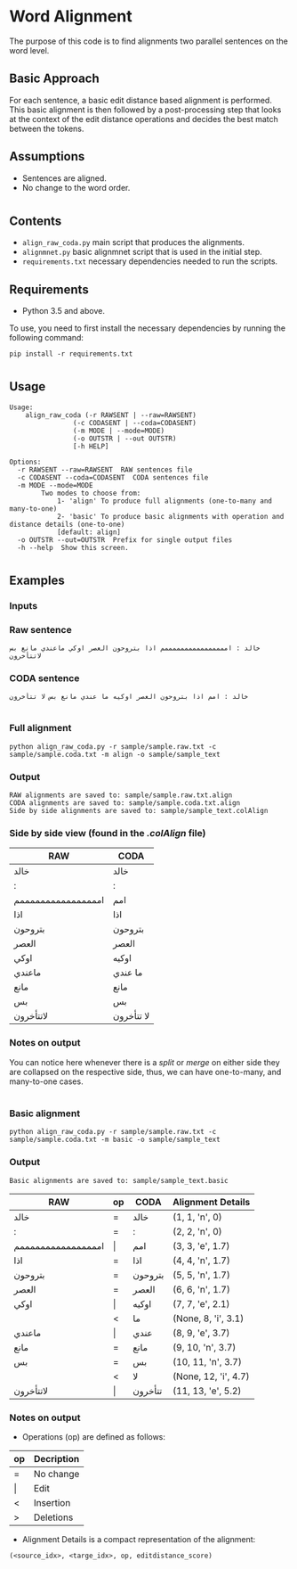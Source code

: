 # Word Alignment

The purpose of this code is to find alignments two parallel sentences on the word level.

## Basic Approach
For each sentence, a basic edit distance based alignment is performed. This basic alignment is then followed by a post-processing step that looks at the context of the edit distance operations and decides the best match between the tokens.

## Assumptions
- Sentences are aligned.
- No change to the word order.
#
## Contents
- `align_raw_coda.py` main script that produces the alignments.
- `alignmnet.py` basic alignmnet script that is used in the initial step.
- `requirements.txt` necessary dependencies needed to run the scripts.

## Requirements
- Python 3.5 and above.

To use, you need to first install the necessary dependencies by running the following command:
```
pip install -r requirements.txt
```
#
## Usage
```
Usage:
    align_raw_coda (-r RAWSENT | --raw=RAWSENT)
                (-c CODASENT | --coda=CODASENT)
                (-m MODE | --mode=MODE)
                (-o OUTSTR | --out OUTSTR)
                [-h HELP]

Options:
  -r RAWSENT --raw=RAWSENT  RAW sentences file
  -c CODASENT --coda=CODASENT  CODA sentences file
  -m MODE --mode=MODE  
        Two modes to choose from: 
            1- 'align' To produce full alignments (one-to-many and many-to-one)
            2- 'basic' To produce basic alignments with operation and distance details (one-to-one)
            [default: align]
  -o OUTSTR --out=OUTSTR  Prefix for single output files
  -h --help  Show this screen.
```
#
## Examples

### Inputs
### Raw sentence
```
خالد : اممممممممممممممممم اذا بتروحون العصر اوكي ماعندي مانع بس لاتتأخرون
```
### CODA sentence
```
خالد : امم اذا بتروحون العصر اوكيه ما عندي مانع بس لا تتأخرون
```
#
### Full alignment
```
python align_raw_coda.py -r sample/sample.raw.txt -c sample/sample.coda.txt -m align -o sample/sample_text
```

### Output
```
RAW alignments are saved to: sample/sample.raw.txt.align
CODA alignments are saved to: sample/sample.coda.txt.align
Side by side alignments are saved to: sample/sample_text.colAlign
```
### Side by side view (found in the _.colAlign_ file)

|RAW| CODA|
|---|-----|
|خالد | خالد |
|: | : |
|اممممممممممممممممم | امم |
|اذا | اذا |
|بتروحون | بتروحون |
|العصر | العصر |
|اوكي | اوكيه |
|ماعندي | ما عندي |
|مانع | مانع |
|بس | بس |
|لاتتأخرون | لا تتأخرون |

### Notes on output
You can notice here whenever there is a _split_ or _merge_ on either side they are collapsed on the respective side, thus, we can have one-to-many, and many-to-one cases.

#

### Basic alignment
```
python align_raw_coda.py -r sample/sample.raw.txt -c sample/sample.coda.txt -m basic -o sample/sample_text
```
### Output
```
Basic alignments are saved to: sample/sample_text.basic
```
|RAW|op|CODA|Alignment Details|
|- |- |- |- |
|خالد| =| خالد| (1, 1, 'n', 0)|
|:| =| :| (2, 2, 'n', 0)|
|اممممممممممممممممم| \|| امم| (3, 3, 'e', 1.7)|
|اذا| =| اذا| (4, 4, 'n', 1.7)|
|بتروحون| =| بتروحون| (5, 5, 'n', 1.7)|
|العصر| =| العصر| (6, 6, 'n', 1.7)|
|اوكي| \|| اوكيه| (7, 7, 'e', 2.1)|
| |<| ما|(None, 8, 'i', 3.1)|
|ماعندي| \|| عندي| (8, 9, 'e', 3.7)|
|مانع| =| مانع| (9, 10, 'n', 3.7)|
|بس| =| بس| (10, 11, 'n', 3.7)|
| |<| لا|(None, 12, 'i', 4.7)|
|لاتتأخرون| \|| تتأخرون| (11, 13, 'e', 5.2)|

### Notes on output
- Operations (op) are defined as follows:

|op|Decription|
|-|-|
|=|  No change|
|\||  Edit|
|< | Insertion|
|> | Deletions|

- Alignment Details is a compact representation of the alignment:
```
(<source_idx>, <targe_idx>, op, editdistance_score)
```
